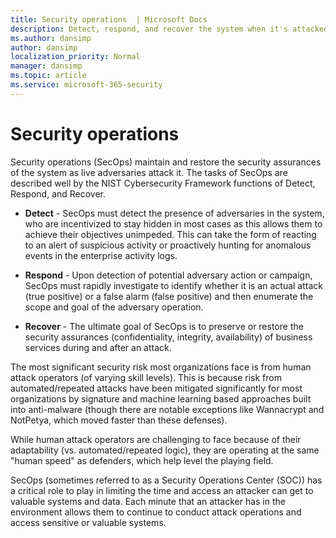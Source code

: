 ```yaml
---
title: Security operations  | Microsoft Docs
description: Detect, respond, and recover the system when it's attacked.
ms.author: dansimp
author: dansimp
localization_priority: Normal
manager: dansimp
ms.topic: article
ms.service: microsoft-365-security
---
```


# Security operations 

Security operations (SecOps) maintain and restore the security assurances of the system as live adversaries attack it. The tasks of SecOps are described well by the NIST Cybersecurity Framework functions of Detect, Respond, and Recover.

- **Detect** - SecOps must detect the presence of adversaries in the system, who are incentivized to stay hidden in most cases as this allows them to achieve their objectives unimpeded. This can take the form of reacting to an alert of suspicious activity or proactively hunting for anomalous events in the enterprise activity logs.

- **Respond** - Upon detection of potential adversary action or campaign, SecOps must rapidly investigate to identify whether it is an actual attack (true positive) or a false alarm (false positive) and then enumerate the scope and goal of the adversary operation.

- **Recover** - The ultimate goal of SecOps is to preserve or restore the security assurances (confidentiality, integrity, availability) of business services during and after an attack.

The most significant security risk most organizations face is from human attack operators (of varying skill levels). This is because risk from automated/repeated attacks have been mitigated significantly for most organizations by signature and machine learning based approaches built into anti-malware (though there are notable exceptions like Wannacrypt and NotPetya, which moved faster than these defenses).

While human attack operators are challenging to face because of their adaptability (vs. automated/repeated logic), they are operating at the same "human speed" as defenders, which help level the playing field.

SecOps (sometimes referred to as a Security Operations Center (SOC)) has a critical role to play in limiting the time and access an attacker can get to valuable systems and data. Each minute that an attacker has in the environment allows them to continue to conduct attack operations and access sensitive or valuable systems.

